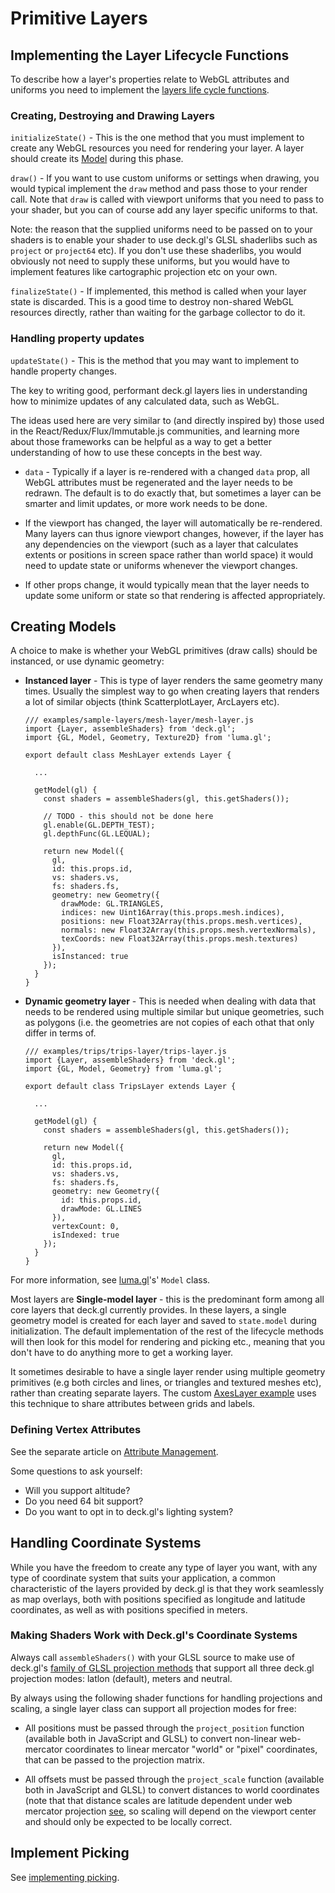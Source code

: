 # Primitive Layers


## Implementing the Layer Lifecycle Functions

To describe how a layer's properties relate to WebGL attributes and uniforms
you need to implement the [layers life cycle functions](/docs/layer-lifecycle.md).

### Creating, Destroying and Drawing Layers

`initializeState()` - This is the one method that you must implement to create
any WebGL resources you need for rendering your layer. A layer should create its
[Model](/docs/advanced/primitive-layers.md#creating-models) during this phase.

`draw()` - If you want to use custom uniforms or settings when drawing, you would
typical implement the `draw` method and pass those to your render call.
Note that `draw` is called with viewport uniforms that you need to pass
to your shader, but you can of course add any layer
specific uniforms to that.

Note: the reason that the supplied uniforms need to be passed on to your
shaders is to enable your shader to use deck.gl's GLSL shaderlibs such as
`project` or `project64` etc). If you don't use these shaderlibs, you
would obviously not need to supply these uniforms, but you would have to
implement features like cartographic projection etc on your own.

`finalizeState()` - If implemented, this method is called when your layer
state is discarded. This is a good time to destroy non-shared WebGL resources
directly, rather than waiting for the garbage collector to do it.


### Handling property updates

`updateState()` - This is the method that you may want to implement to handle
property changes.

The key to writing good, performant deck.gl layers lies in understanding
how to minimize updates of any calculated data, such as WebGL.

The ideas used here are very similar to (and directly inspired by)
those used in the React/Redux/Flux/Immutable.js communities, and
learning more about those frameworks can be helpful as a way to get a
better understanding of how to use these concepts in the best way.

* `data` - Typically if a layer is re-rendered with a changed `data` prop,
  all WebGL attributes must be regenerated and the layer needs to be redrawn.
  The default is to do exactly that, but sometimes a layer can be smarter
  and limit updates, or more work needs to be done.

* If the viewport has changed, the layer will automatically be re-rendered.
  Many layers can thus ignore viewport changes, however, if the layer has
  any dependencies on the viewport (such as a layer
  that calculates extents or positions in screen space rather than world space)
  it would need to update state or uniforms whenever the viewport changes.

* If other props change, it would typically mean that the layer needs to
  update some uniform or state so that rendering is affected appropriately.


## Creating Models

A choice to make is whether your WebGL primitives (draw calls) should
be instanced, or use dynamic geometry:

* **Instanced layer** - This is type of layer renders
  the same geometry many times. Usually the simplest way to go
  when creating layers that renders a lot of similar objects (think
  ScatterplotLayer, ArcLayers etc).
  ```
  /// examples/sample-layers/mesh-layer/mesh-layer.js
  import {Layer, assembleShaders} from 'deck.gl';
  import {GL, Model, Geometry, Texture2D} from 'luma.gl';

  export default class MeshLayer extends Layer {

    ...

    getModel(gl) {
      const shaders = assembleShaders(gl, this.getShaders());

      // TODO - this should not be done here
      gl.enable(GL.DEPTH_TEST);
      gl.depthFunc(GL.LEQUAL);

      return new Model({
        gl,
        id: this.props.id,
        vs: shaders.vs,
        fs: shaders.fs,
        geometry: new Geometry({
          drawMode: GL.TRIANGLES,
          indices: new Uint16Array(this.props.mesh.indices),
          positions: new Float32Array(this.props.mesh.vertices),
          normals: new Float32Array(this.props.mesh.vertexNormals),
          texCoords: new Float32Array(this.props.mesh.textures)
        }),
        isInstanced: true
      });
    }
  }
  ```
* **Dynamic geometry layer** - This is needed when
  dealing with data that needs to be rendered using multiple similar but unique
  geometries, such as polygons (i.e. the geometries are not copies of each
  othat that only differ in terms of.
  ```
  /// examples/trips/trips-layer/trips-layer.js
  import {Layer, assembleShaders} from 'deck.gl';
  import {GL, Model, Geometry} from 'luma.gl';

  export default class TripsLayer extends Layer {

    ...

    getModel(gl) {
      const shaders = assembleShaders(gl, this.getShaders());

      return new Model({
        gl,
        id: this.props.id,
        vs: shaders.vs,
        fs: shaders.fs,
        geometry: new Geometry({
          id: this.props.id,
          drawMode: GL.LINES
        }),
        vertexCount: 0,
        isIndexed: true
      });
    }
  }
  ```

For more information, see [luma.gl](https://github.com/uber/luma.gl)'s' `Model` class.

Most layers are **Single-model layer** - this is the predominant form among all core layers
that deck.gl currently provides. In these layers, a single geometry model is
created for each layer and saved to `state.model` during initialization. 
The default implementation of the rest of the lifecycle methods will then
look for this model for rendering and picking etc., meaning that you don't
have to do anything more to get a working layer.

It sometimes desirable to have a single layer render using multiple geometry primitives
(e.g both circles and lines, or triangles and textured meshes etc),
rather than creating separate layers.
The custom
[AxesLayer example](https://github.com/uber/deck.gl/tree/master/examples/plot/plot-layer/axes-layer.js)
uses this technique to share attributes between grids and labels.

### Defining Vertex Attributes

See the separate article on [Attribute Management](/docs/attribute-management.md).

Some questions to ask yourself:
- Will you support altitude?
- Do you need 64 bit support?
- Do you want to opt in to deck.gl's lighting system?


## Handling Coordinate Systems

While you have the freedom to create any type of layer you want,
with any type of coordinate system that suits your application, a common
characteristic of the layers provided by deck.gl is that they work seamlessly
as map overlays, both with positions specified as longitude and latitude
coordinates, as well as with positions specified in meters.

### Making Shaders Work with Deck.gl's Coordinate Systems

Always call `assembleShaders()` with your GLSL source to make use of deck.gl's
[family of GLSL projection methods](/docs/writing-shaders.md#projection-vertex-shader)
that support all three deck.gl projection modes: latlon (default), meters and neutral.

By always using the following shader functions for handling projections and scaling,
a single layer class can support all projection modes for free:

- All positions must be passed through the `project_position` function
  (available both in JavaScript and GLSL) to convert non-linear web-mercator
  coordinates to linear mercator "world" or "pixel" coordinates,
  that can be passed to the projection matrix.

- All offsets must be passed through the `project_scale` function
  (available both in JavaScript and GLSL) to convert distances
  to world coordinates (note that that distance scales are latitude dependent
  under web mercator projection
  [see](http://wiki.openstreetmap.org/wiki/Zoom_levels),
  so scaling will depend on the viewport center and should only be expected to be locally correct.


## Implement Picking

See [implementing picking](/docs/advanced/picking.md).
